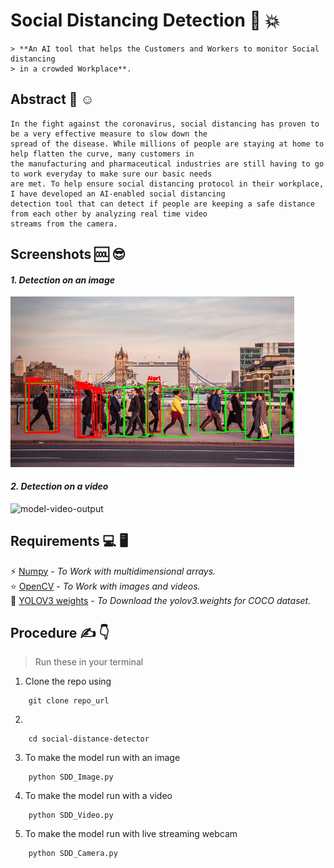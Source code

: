 # Social Distancing Detection 🚀 💥 

    > **An AI tool that helps the Customers and Workers to monitor Social distancing
    > in a crowded Workplace**.

## Abstract 🤩 ☺️

```
In the fight against the coronavirus, social distancing has proven to be a very effective measure to slow down the 
spread of the disease. While millions of people are staying at home to help flatten the curve, many customers in 
the manufacturing and pharmaceutical industries are still having to go to work everyday to make sure our basic needs
are met. To help ensure social distancing protocol in their workplace, I have developed an AI-enabled social distancing 
detection tool that can detect if people are keeping a safe distance from each other by analyzing real time video 
streams from the camera.

```
## Screenshots 🆒 😎

#### *1. Detection on an image* 

<img src="output/output.jpg" width="90%" height="90%" alt="model-img-output">

#### *2. Detection on a video*

<img src="output/output.gif" width="90%" height="90%" alt="model-video-output">


## Requirements 💻 🖥️

⚡ [Numpy](https://numpy.org/) - *To Work with multidimensional arrays.*
<br>
⭐ [OpenCV](https://opencv.org/) - *To Work with images and videos.*
<br>
🌠 [YOLOV3 weights](https://pjreddie.com/darknet/yolo/) - *To Download the yolov3.weights for COCO dataset.*
<br>

##  Procedure ✍️ 👇

> Run these in your terminal

1. Clone the repo using 

```
    git clone repo_url 

``` 

2. 
```
    cd social-distance-detector

```

3. To make the model run with an image

```
    python SDD_Image.py

```

4. To make the model run with a video
        
``` 
    python SDD_Video.py

```

5. To make the model run with live streaming webcam

``` 
    python SDD_Camera.py

```
